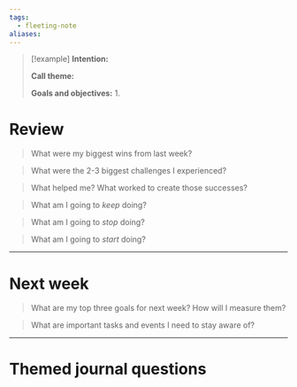 ```yaml
---
tags:
  - fleeting-note
aliases:
---
```

>[!example] 
>**Intention:** 
>
>**Call theme:**
>
>**Goals and objectives:**
>1. 
# Review

> What were my biggest wins from last week?

> What were the 2-3 biggest challenges I experienced?

> What helped me? What worked to create those successes?

> What am I going to *keep* doing?

> What am I going to *stop* doing?

> What am I going to *start* doing?

---
# Next week

> What are my top three goals for next week? How will I measure them?

> What are important tasks and events I need to stay aware of?

---
# Themed journal questions
